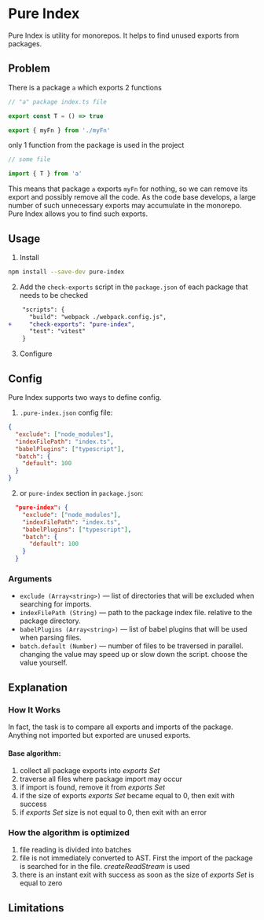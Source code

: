 # Pure Index

Pure Index is utility for monorepos. It helps to find unused exports from packages.

## Problem

There is a package `a` which exports 2 functions

```ts
// "a" package index.ts file

export const T = () => true

export { myFn } from './myFn'
```

only 1 function from the package is used in the project

```ts
// some file

import { T } from 'a'
```

This means that package `a` exports `myFn` for nothing, so we can remove its export and possibly remove all the code.
As the code base develops, a large number of such unnecessary exports may accumulate in the monorepo. Pure Index allows you to find such exports.

## Usage

1. Install

```sh
npm install --save-dev pure-index
```

2. Add the `check-exports` script in the `package.json` of each package that needs to be checked

```diff
    "scripts": {
      "build": "webpack ./webpack.config.js",
+     "check-exports": "pure-index",
      "test": "vitest"
    }
```

3. Configure

## Config

Pure Index supports two ways to define config.

1. `.pure-index.json` config file:

```json
{
  "exclude": ["node_modules"],
  "indexFilePath": "index.ts",
  "babelPlugins": ["typescript"],
  "batch": {
    "default": 100
  }
}
```

2. or `pure-index` section in `package.json`:

```json
  "pure-index": {
    "exclude": ["node_modules"],
    "indexFilePath": "index.ts",
    "babelPlugins": ["typescript"],
    "batch": {
      "default": 100
    }
  }
```

### Arguments

- `exclude (Array<string>)` — list of directories that will be excluded when searching for imports.
- `indexFilePath (String)` — path to the package index file. relative to the package directory.
- `babelPlugins (Array<string>)` — list of babel plugins that will be used when parsing files.
- `batch.default (Number)` — number of files to be traversed in parallel. changing the value may speed up or slow down the script. choose the value yourself.

## Explanation

### How It Works

In fact, the task is to compare all exports and imports of the package. Anything not imported but exported are unused exports.

#### Base algorithm:

1. collect all package exports into _exports Set_
2. traverse all files where package import may occur
3. if import is found, remove it from _exports Set_
4. if the size of exports _exports Set_ became equal to 0, then exit with success
5. if _exports Set_ size is not equal to 0, then exit with an error

### How the algorithm is optimized

1. file reading is divided into batches
2. file is not immediately converted to AST. First the import of the package is searched for in the file. _createReadStream_ is used
3. there is an instant exit with success as soon as the size of _exports Set_ is equal to zero

## Limitations
